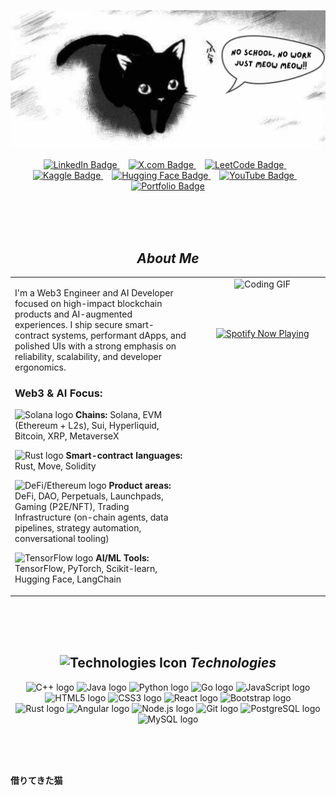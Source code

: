 <p align="center">
  <img src="assets/cat.png" alt="Welcome to Megha's GitHub Banner"/>
</p>



<div align="center">
    <a href="https://www.linkedin.com/in/jehmegh/">
        <img src="https://img.shields.io/badge/LINKEDIN-000000?style=for-the-badge&logo=linkedin&logoColor=white&labelColor=000000&color=000000" alt="LinkedIn Badge" />
    </a>
    <img width="10" />
    <a href="https://x.com/jehmegh">
        <img src="https://img.shields.io/badge/X.COM-000000?style=for-the-badge&logo=x&logoColor=white&labelColor=000000&color=000000" alt="X.com Badge" />
    </a>
    <img width="10" />
    <a href="https://leetcode.com/u/jehmegh/">
        <img src="https://img.shields.io/badge/LEETCODE-000000?style=for-the-badge&logo=leetcode&logoColor=white&labelColor=000000&color=000000" alt="LeetCode Badge" />
    </a>
    <img width="10" />
    <a href="https://www.kaggle.com/jehmegh">
        <img src="https://img.shields.io/badge/KAGGLE-000000?style=for-the-badge&logo=kaggle&logoColor=white&labelColor=000000&color=000000" alt="Kaggle Badge" />
    </a>
    <img width="10" />
    <a href="https://huggingface.co/jehmegh">
        <img src="https://img.shields.io/badge/HUGGING%20FACE-000000?style=for-the-badge&logo=huggingface&logoColor=white&labelColor=000000&color=000000" alt="Hugging Face Badge" />
    </a>
    <img width="10" />
    <a href="https://www.youtube.com/@jehmeg">
        <img src="https://img.shields.io/badge/YOUTUBE-000000?style=for-the-badge&logo=youtube&logoColor=white&labelColor=000000&color=000000" alt="YouTube Badge" />
    </a>
    <img width="10" />
    <a href="YOUR_PORTFOLIO_URL">
        <img src="https://img.shields.io/badge/PORTFOLIO-000000?style=for-the-badge&logo=webextension&logoColor=white&labelColor=000000&color=000000" alt="Portfolio Badge" />
    </a>
</div>

<br><br><br>


<h2 align="center"> <i>About Me</i></h2>

<div align="center">
    <table width="95%" style="border-collapse: collapse; border: 0;">
        <tr>
            <td width="60%" align="left" style="padding-right: 20px; vertical-align: top; border: 0;">
                <p>I'm a Web3 Engineer and AI Developer focused on high-impact blockchain products and AI-augmented experiences. I ship secure smart-contract systems, performant dApps, and polished UIs with a strong emphasis on reliability, scalability, and developer ergonomics.</p>
                
<h3> Web3 & AI Focus:</h3>
 <p>
            <img src="https://img.shields.io/badge/--000000?style=flat&logo=solana&logoColor=white" height="20" alt="Solana logo" /> 
                    <strong>Chains:</strong> Solana, EVM (Ethereum + L2s), Sui, Hyperliquid, Bitcoin, XRP, MetaverseX
                </p>
                <p>
                    <img src="https://img.shields.io/badge/--000000?style=flat&logo=rust&logoColor=white" height="20" alt="Rust logo" /> 
                    <strong>Smart-contract languages:</strong> Rust, Move, Solidity
                </p>
                <p>
                    <img src="https://img.shields.io/badge/--000000?style=flat&logo=ethereum&logoColor=white" height="20" alt="DeFi/Ethereum logo" /> 
                    <strong>Product areas:</strong> DeFi, DAO, Perpetuals, Launchpads, Gaming (P2E/NFT), Trading Infrastructure (on-chain agents, data pipelines, strategy automation, conversational tooling)
                </p>
                <p>
                    <img src="https://img.shields.io/badge/--000000?style=flat&logo=tensorflow&logoColor=white" height="20" alt="TensorFlow logo" /> 
                    <strong>AI/ML Tools:</strong> TensorFlow, PyTorch, Scikit-learn, Hugging Face, LangChain
                </p>
            </td>

  <td width="40%" align="center" style="vertical-align: top; border: 0;">
                <img src="https://media3.giphy.com/media/v1.Y2lkPTc5MGI3NjExMHYzd2l6a3diYTRnM25ucXE0dWx2djZscWlyYnpoMzRyeXhranMwYyZlcD12MV9pbnRlcm5hbF9naWZfYnlfaWQmY3Q9Zw/kiWlpxD6hXmvTL8dio/giphy.gif" alt="Coding GIF" width="90%">
                
  <br><br>
                <div align="center">
                    <a href="https://github.com/kittinan/spotify-github-profile">
                        <img src="https://spotify-github-profile.kittinanx.com/api/view?uid=31kgj7fch3auoxqxa66op5oetf4e&cover_image=true&theme=novatorem&show_offline=false&background_color=121212&interchange=false&profanity=false" alt="Spotify Now Playing" />
                    </a>
                </div>
            </td>
        </tr>
    </table>
</div>

<br><br><br>



<h2 align="center">
    <img src="https://img.shields.io/badge/--000000?style=flat&logo=serverless&logoColor=white" height="25" alt="Technologies Icon" /> 
    <i>Technologies</i>
</h2>
<div align="center">
    <img src="https://img.shields.io/badge/C++-000000?style=flat&logo=cplusplus&logoColor=white" height="30" alt="C++ logo" />
    <img src="https://img.shields.io/badge/JAVA-000000?style=flat&logo=openjdk&logoColor=white" height="30" alt="Java logo" />
    <img src="https://img.shields.io/badge/PYTHON-000000?style=flat&logo=python&logoColor=white" height="30" alt="Python logo" />
    <img src="https://img.shields.io/badge/GO-000000?style=flat&logo=go&logoColor=white" height="30" alt="Go logo" />
    <img src="https://img.shields.io/badge/JAVASCRIPT-000000?style=flat&logo=javascript&logoColor=white" height="30" alt="JavaScript logo" />
    <img src="https://img.shields.io/badge/HTML5-000000?style=flat&logo=html5&logoColor=white" height="30" alt="HTML5 logo" />
    <img src="https://img.shields.io/badge/CSS3-000000?style=flat&logo=css3&logoColor=white" height="30" alt="CSS3 logo" />
    <img src="https://img.shields.io/badge/REACT-000000?style=flat&logo=react&logoColor=white" height="30" alt="React logo" />
    <img src="https://img.shields.io/badge/BOOTSTRAP-000000?style=flat&logo=bootstrap&logoColor=white" height="30" alt="Bootstrap logo" />
    <br>
    <img src="https://img.shields.io/badge/RUST-000000?style=flat&logo=rust&logoColor=white" height="30" alt="Rust logo" />
    <img src="https://img.shields.io/badge/ANGULAR-000000?style=flat&logo=angular&logoColor=white" height="30" alt="Angular logo" />
    <img src="https://img.shields.io/badge/NODE.JS-000000?style=flat&logo=node.js&logoColor=white" height="30" alt="Node.js logo" />
    <img src="https://img.shields.io/badge/GIT-000000?style=flat&logo=git&logoColor=white" height="30" alt="Git logo" />
    <img src="https://img.shields.io/badge/POSTGRESQL-000000?style=flat&logo=postgresql&logoColor=white" height="30" alt="PostgreSQL logo" />
    <img src="https://img.shields.io/badge/MYSQL-000000?style=flat&logo=mysql&logoColor=white" height="30" alt="MySQL logo" />
</div>

<br><br><br>
<!--

<h2 align="center">
    <img src="https://img.shields.io/badge/--000000?style=flat&logo=analogue&logoColor=white" height="25" alt="Statistics Icon" /> 
    <i>Statistics</i>
</h2>

<div align="center">
    <img src="https://github-readme-stats.vercel.app/api?username=meghayay&show_icons=true&theme=transparent&hide_border=true&include_all_commits=true&bg_color=00000000&text_color=ffffff&icon_color=ffffff&title_color=ffffff" height="150" alt="GitHub Stats for meghayay" />
    
  <img src="https://github-readme-streak-stats.herokuapp.com?user=meghayay&theme=dark&hide_border=true&ring=ffffff&fire=ffffff&side_color=000000&currstreak_bg=000000&currstreak_border=000000&date_color=ffffff&border=000000&background=000000&side_wave=ffffff&stroke=000000" height="150" alt="GitHub Streak for meghayay" />
</div>



<br><br><br>




<h2 align="center">
    <img src="https://img.shields.io/badge/--000000?style=flat&logo=git&logoColor=white" height="25" alt="Contribution Graph Icon" /> 
    <i>Megha's Contribution Graph</i>
</h2>
<picture>
    <source media="(prefers-color-scheme: dark)" srcset="https://raw.githubusercontent.com/meghayay/meghayay/output/pacman-contribution-graph-dark.svg">
    <source media="(prefers-color-scheme: light)" srcset="https://raw.githubusercontent.com/meghayay/meghayay/output/pacman-contribution-graph.svg">
    <img alt="pacman contribution graph" src="https://raw.githubusercontent.com/meghayay/meghayay/output/pacman-contribution-graph.svg">
</picture>

<br>
-->
<b>借りてきた猫 </b>  
<br><br>

